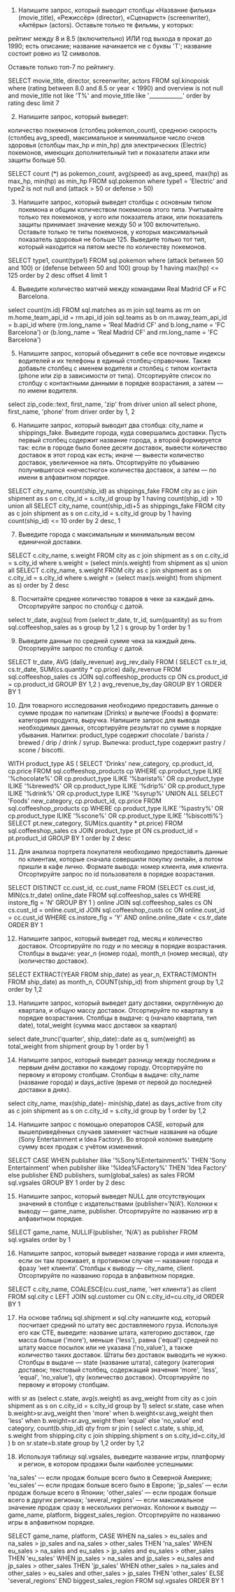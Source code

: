 1. Напишите запрос, который выводит столбцы «Название фильма» (movie_title), 
«Режиссёр» (director), «Сценарист» (screenwriter), «Актёры» (actors). 
Оставьте только те фильмы, у которых:

рейтинг между 8 и 8.5 (включительно) ИЛИ год выхода в прокат до 1990;
есть описание;
название начинается не с буквы 'Т';
название состоит ровно из 12 символов.

Оставьте только топ-7 по рейтингу.

SELECT 
	movie_title,
	director,
	screenwriter,
	actors
FROM sql.kinopoisk
where (rating between 8.0 and 8.5 or year < 1990)
	and overview is not null
	and movie_title not like 'Т%'
    and movie_title like '____________'
order by rating desc
limit 7

2. Напишите запрос, который выведет:

количество покемонов (столбец pokemon_count),
среднюю скорость (столбец avg_speed),
максимальное и минимальное число очков здоровья (столбцы max_hp и min_hp)
для электрических (Electric) покемонов, имеющих дополнительный тип 
и показатели атаки или защиты больше 50.

SELECT
	count (*) as pokemon_count,
	avg(speed) as avg_speed,
	max(hp) as max_hp,
	min(hp) as min_hp
FROM sql.pokemon
where type1 = 'Electric' 
	and type2 is not null
	and (attack > 50 or defense > 50)

3. Напишите запрос, который выведет столбцы с основным типом покемона
и общим количеством покемонов этого типа.
Учитывайте только тех покемонов, у кого или показатель атаки, 
или показатель защиты принимает значение между 50 и 100 включительно.
Оставьте только те типы покемонов, у которых максимальный 
показатель здоровья не больше 125.
Выведите только тот тип, который находится на пятом месте 
по количеству покемонов.

SELECT
	type1,
	count(type1)
FROM sql.pokemon
where (attack between 50 and 100) or (defense between 50 and 100)
group by 1
having max(hp) <= 125
order by 2 desc
offset 4 limit 1

4. Выведите количество матчей между командами Real Madrid CF и FC Barcelona.

select
	count(m.id)
FROM
	sql.matches as m
    join sql.teams as rm
	on m.home_team_api_id = rm.api_id
	join sql.teams as b
	on m.away_team_api_id = b.api_id 
where (rm.long_name = 'Real Madrid CF' and b.long_name = 'FC Barcelona') 
	or (b.long_name = 'Real Madrid CF' and rm.long_name = 'FC Barcelona')
	
5. Напишите запрос, который объединит в себе все почтовые индексы водителей и их телефоны в единый столбец-справочник. 
Также добавьте столбец с именем водителя и столбец с типом контакта (phone или zip в зависимости от типа).
Отсортируйте список по столбцу с контактными данными в порядке возрастания, а затем — по имени водителя.

select 
	zip_code::text,
	first_name,
	'zip'
from 
	driver
union all
select
	phone,
	first_name,
	'phone'
from 
	driver
order by 1, 2

6. Напишите запрос, который выводит два столбца: city_name и shippings_fake. Выведите города, куда совершались доставки.
Пусть первый столбец содержит название города, а второй формируется так:
если в городе было более десяти доставок, вывести количество доставок в этот город как есть;
иначе — вывести количество доставок, увеличенное на пять.
Отсортируйте по убыванию получившегося «нечестного» количества доставок, а затем — по имени в алфавитном порядке.

SELECT
	city_name,
	count(ship_id) as shippings_fake
FROM
    city as c join shipment as s
	on c.city_id = s.city_id
group by 1
having count(ship_id) > 10
union all
SELECT
	city_name,
	count(ship_id)+5 as shippings_fake
FROM
    city as c join shipment as s
	on c.city_id = s.city_id
group by 1
having count(ship_id) <= 10
order by 2 desc, 1

7. Выведите города с максимальным и минимальным весом единичной доставки.

SELECT
	c.city_name,
	s.weight
FROM
    city as c join shipment as s
	on c.city_id = s.city_id
where s.weight = (select min(s.weight) from shipment as s)
union all
SELECT
	c.city_name,
	s.weight
FROM
    city as c join shipment as s
	on c.city_id = s.city_id
where s.weight = (select max(s.weight) from shipment as s)
order by 2 desc

8. Посчитайте среднее количество товаров в чеке за каждый день.
Отсортируйте запрос по столбцу с датой.

select 
	tr_date,
	avg(su)
from (select
	tr_date,
	tr_id,
	sum(quantity) as su
from sql.coffeeshop_sales as s
group by 1,2
) s
group by 1
order by 1

9. Выведите данные по средней сумме чека за каждый день.
Отсортируйте запрос по столбцу с датой.

SELECT
	tr_date,
	AVG (daily_revenue) avg_rev_daily
FROM 
(
SELECT
	cs.tr_id,
	cs.tr_date,
	SUM(cs.quantity * cp.price) daily_revenue
FROM 
	sql.coffeeshop_sales cs
	JOIN sql.coffeeshop_products cp ON cs.product_id = cp.product_id
GROUP BY 1,2
) avg_revenue_by_day
GROUP BY 1
ORDER BY 1

10. Для товарного исследования необходимо предоставить данные о сумме продаж по напиткам (Drinks) 
и выпечке (Foods) в формате: категория продукта, выручка.
Напишите запрос для вывода необходимых данных, отсортируйте результат по сумме в порядке убывания.
Напитки: product_type содержит chocolate / barista / brewed / drip / drink / syrup.
Выпечка: product_type содержит pastry / scone / biscotti.

WITH product_type AS 
(
SELECT
	'Drinks' new_category, 
	cp.product_id,
	cp.price
FROM 
	sql.coffeeshop_products cp
WHERE
	cp.product_type ILIKE '%chocolate%'
	OR cp.product_type ILIKE '%barista%'
	OR cp.product_type ILIKE '%brewed%'
	OR cp.product_type ILIKE '%drip%'
	OR cp.product_type ILIKE '%drink%'
	OR cp.product_type ILIKE '%syrup%'
UNION ALL
SELECT 
	'Foods' new_category,
	cp.product_id,
	cp.price
FROM
	sql.coffeeshop_products cp 
WHERE
	cp.product_type ILIKE '%pastry%'
	OR cp.product_type ILIKE '%scone%'
	OR cp.product_type ILIKE '%biscotti%')
SELECT
	pt.new_category,
	SUM(cs.quantity * pt.price)
FROM
	sql.coffeeshop_sales cs
	JOIN product_type pt ON cs.product_id = pt.product_id
GROUP BY 1
order by 2 desc

11. Для анализа портрета покупателя необходимо предоставить данные по клиентам, 
которые сначала совершили покупку онлайн, а потом пришли в кафе лично. Формате вывода:
номер клиента, имя клиента.
Отсортируйте запрос по id пользователя в порядке возрастания.

SELECT
    DISTINCT
    cc.cust_id,
    cc.cust_name
FROM
    (SELECT
        cs.cust_id,
        MIN(cs.tr_date) online_date
    FROM
        sql.coffeeshop_sales cs
    WHERE
        instore_flg = 'N'
    GROUP BY 1
    ) online
    JOIN sql.coffeeshop_sales cs ON cs.cust_id = online.cust_id
    JOIN sql.coffeeshop_custs cc ON online.cust_id = cc.cust_id
WHERE
    cs.instore_flg = 'Y'
    AND online.online_date < cs.tr_date
ORDER BY 1

12. Напишите запрос, который выведет год, месяц и количество доставок.
Отсортируйте по году и по месяцу в порядке возрастания.
Столбцы в выдаче: year_n (номер года), month_n (номер месяца), qty (количество доставок).

SELECT 
	EXTRACT(YEAR FROM ship_date) as year_n,
	EXTRACT(MONTH FROM ship_date) as month_n,
	COUNT(ship_id)
from shipment
group by 1,2
order by 1,2 

13. Напишите запрос, который выведет дату доставки, округлённую до квартала, и общую массу доставок.
Отсортируйте по кварталу в порядке возрастания.
Столбцы в выдаче: q (начало квартала, тип date), total_weight (сумма масс доставок за квартал)

select
	date_trunc('quarter', ship_date)::date as q,
	sum(weight) as total_weight 
from
	shipment
group by 1
order by 1

14. Напишите запрос, который выведет разницу между последним и первым днём доставки по каждому городу.
Отсортируйте по первому и второму столбцам.
Столбцы в выдаче: city_name (название города) и days_active (время от первой до последней доставки в днях).

select
	city_name,
	max(ship_date)- min(ship_date) as days_active
from
	city as c join shipment as s
	on c.city_id = s.city_id
group by 1
order by 1,2

14. Напишите запрос с помощью операторов CASE, который для вышеприведённых случаев заменяет 
частные названия на общие (Sony Entertainment и Idea Factory). 
Во второй колонке выведите сумму всех продаж с учётом изменений.

SELECT
    CASE WHEN publisher ilike '%Sony%Entertainment%' THEN 'Sony Entertainment' 
         when publisher ilike '%Idea%Factory%' THEN 'Idea Factory'
		 else publisher
		 END publishers, 
    sum(global_sales) as sales
FROM sql.vgsales 
GROUP BY 1 
order by 2 desc

15. Напишите запрос, который выведет NULL для отсутствующих значений в столбце с издательствами (publisher=’N/A’).
Колонки к выводу — game_name, publisher.
Отсортируйте по названию игр в алфавитном порядке.

SELECT 
    game_name,
    NULLIF(publisher, 'N/A') as publisher
FROM sql.vgsales
order by 1

16. Напишите запрос, который выведет название города и имя клиента, если он там проживает, в противном случае — название города и фразу ‘нет клиента’.
Столбцы к выводу — city_name, client.
Отсортируйте по названию города в алфавитном порядке.

SELECT 
    c.city_name,
    COALESCE(cu.cust_name, 'нет клиента') as client
FROM sql.city c
LEFT JOIN sql.customer cu ON c.city_id=cu.city_id
ORDER BY 1

17. На основе таблиц sql.shipment и sql.city напишите код, который посчитает средний по штату вес доставляемого груза.
Используя его как CTE, выведите:
название штата, категорию доставок, где масса больше ('more'), меньше ('less'), 
равна ('equal') средней по штату массе посылок или не указана ('no_value'),
а также количество таких доставок.
Штаты без доставок выводить не нужно.
Столбцы в выдаче — state (название штата), category (категория доставок; текстовый столбец, содержащий значения 'more', 'less', 'equal', 'no_value'), qty (количество доставок).
Отсортируйте по первому и второму столбцам.

with sr as 
(select
	c.state,
	avg(s.weight) as avg_weight
from
	city as c join shipment as s
	on c.city_id = s.city_id
group by 1)
select
    sr.state,
        case
            when b.weight>sr.avg_weight then 'more'
            when b.weight<sr.avg_weight then 'less'
            when b.weight=sr.avg_weight then 'equal'
            else 'no_value'
         end
             category, 
             count(b.ship_id) qty
from sr join
    (
        select
            c.state,
            s.ship_id,
            s.weight
         from shipping.city c
             join shipping.shipment s
                 on s.city_id=c.city_id
          ) b
on sr.state=b.state
group by 1,2
order by 1,2

18. Используя таблицу sql.vgsales, выведите название игры, платформу и регион, в котором продажи были наиболее успешными:

'na_sales' — если продаж больше всего было в Северной Америке;
'eu_sales’ — если продаж больше всего было в Европе;
'jp_sales’ — если продаж больше всего в Японии;
'other_sales’ — если продаж больше всего в других регионах;
'several_regions’ — если максимальное значение продаж сразу в нескольких регионах.
Колонки к выводу — game_name, platform, biggest_sales_region.
Отсортируйте по названию игры в алфавитном порядке.

SELECT
    game_name,
	platform,
	CASE WHEN na_sales > eu_sales and na_sales > jp_sales and na_sales > other_sales THEN 'na_sales'
	     WHEN eu_sales > na_sales and eu_sales > jp_sales and eu_sales > other_sales THEN 'eu_sales'
		 WHEN jp_sales > na_sales and jp_sales > eu_sales and jp_sales > other_sales THEN 'jp_sales'
		 WHEN other_sales > na_sales and other_sales > eu_sales and other_sales > jp_sales THEN 'other_sales'
		 ELSE 'several_regions'
	END biggest_sales_region
FROM sql.vgsales
ORDER BY 1
